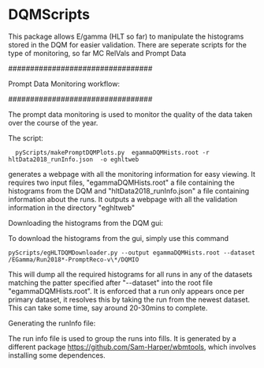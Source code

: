 # DQMScripts

This package allows E/gamma (HLT so far) to manipulate the histograms stored in the DQM for easier validation. There are seperate scripts for the type of monitoring, so far MC RelVals and Prompt Data 

#################################

Prompt Data Monitoring workflow:

#################################

The prompt data monitoring is used to monitor the quality of the data taken over the course of the year. 

The script:

      pyScripts/makePromptDQMPlots.py  egammaDQMHists.root -r hltData2018_runInfo.json  -o eghltweb
 
generates a webpage with all the monitoring information for easy viewing. It requires two input files, "egammaDQMHists.root" a file containing the histograms from the DQM and "hltData2018_runInfo.json" a file containing information about the runs. It outputs a webpage with all the validation information in the directory "eghltweb"

Downloading the histograms from the DQM gui:

To download the histograms from the gui, simply use this command
    
    pyScripts/egHLTDQMDownloader.py --output egammaDQMHists.root --dataset /EGamma/Run2018*-PromptReco-v\*/DQMIO

This will dump all the required histograms for all runs in any of the datasets matching the patter specified after "--dataset" into the root file "egammaDQMHists.root". It is enforced that a run only appears once per primary dataset, it resolves this by taking the run from the newest dataset. This can take some time, say around 20-30mins to complete. 

Generating the runInfo file:

The run info file is used to group the runs into fills. It is generated by a different package https://github.com/Sam-Harper/wbmtools, which involves installing some dependences. 
